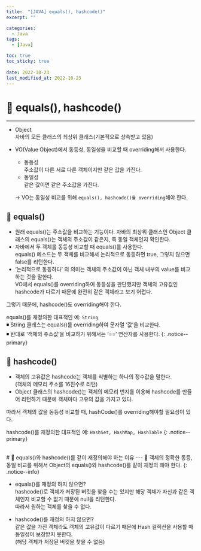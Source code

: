 ```yaml
---
title:  "[JAVA] equals(), hashcode()"
excerpt: "" 

categories:
  - Java
tags:
  - [Java]

toc: true
toc_sticky: true
 
date: 2022-10-23
last_modified_at: 2022-10-23
---
```


# 🚀 equals(), hashcode()
---
- Object  
  자바의 모든 클래스의 최상위 클래스(기본적으로 상속받고 있음)

- VO(Value Object)에서 동등성, 동일성을 비교할 때 overriding해서 사용한다.
  - 동등성  
    주소값이 다른 서로 다른 객체이지만 같은 값을 가진다.
  - 동일성  
    같은 값이면 같은 주소값을 가진다.

  → VO는 동일성 비교를 위해 `equals(), hashcode()를 overriding`해야 한다.

## 📝 equals()
- 원래 equals()는 주소값을 비교하는 기능이다. 
  자바의 최상위 클래스인 Object 클래스의 equals()는 객체의 주소값이 같은지, 즉 동일 객체인지 확인한다.  
- 자바에서 두 객체를 동등성 비교할 때 equals()를 사용한다.   
  equals() 메소드는 두 객체를 비교해서 논리적으로 동등하면 true, 그렇지 않으면 false를 리턴한다.  
- ‘논리적으로 동등하다’ 의 의미는 객체의 주소값이 아닌 객체 내부의 value를 비교하는 것을 말한다.  
  VO에서 equals()를 overriding하여 동등성을 판단했지만 객체의 고유값인 hashcode가 다르기 때문에 완전히 같은 객체라고 보기 어렵다.  

그렇기 때문에, hashcode()도 overriding해야 한다. 

equals()를 재정의한 대표적인 예: `String`  
◾ String 클래스는 equals()를 overriding하여 문자열 ‘값’을 비교한다.  
◾ 반대로 ‘객체의 주소값’을 비교하기 위해서는  ‘==’ 연산자를 사용한다.
{: .notice--primary}
    

## 📝 hashcode()
- 객체의 고유값은 hashcode는 객체를 식별하는 하나의 정수값을 말한다.   
  (객체의 메모리 주소를 16진수로 리턴)
- Object 클래스의 hashcode()는 객체의 메모리 번지를 이용해 hashcode를 만들어 리턴하기 때문에 객체마다 고유의 값을 가지고 있다.

따라서 객체의 값을 동등성 비교할 때, hashCode()를 overriding해야할 필요성이 있다.

hashcode()를 재정의한 대표적인 예: `HashSet, HashMap, HashTable`
{: .notice--primary}

<br>
# 🚀 equals()와 hashcode()를 같이 재정의해야 하는 이유
---
🔔 객체의 정확한 동등, 동일 비교를 위해서 Object의 equals()와 hashcode()를 같이 재정의 해야 한다.
{: .notice--info}

- equals()를 재정의 하지 않으면?  
  hashcode()로 객체가 저장된 버킷을 찾을 수는 있지만 해당 객체가 자신과 같은 객체인지 비교할 수 없기 때문에 null을 리턴한다.   
  따라서 원하는 객체를 찾을 수 없다.
    
- hashcode()를 재정의 하지 않으면?  
  같은 값을 가진 객체라도 객체의 고유값이 다르기 때문에 Hash 컬렉션을 사용할 때 동일성이 보장받지 못한다.   
  (해당 객체가 저장된 버킷을 찾을 수 없음)